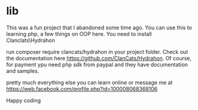 # lib
 
This was a fun project that I abandoned some time ago. You can use this to learning php, a few things on OOP here. You need to install Clanclats\Hydrahon 

run composer require clancats/hydrahon in your project folder. Check out the documentation here https://github.com/ClanCats/Hydrahon. Of course, for payment ypu need php sdk from paypal and they have documentation and samples.

pretty much everything else you can learn online or message me at https://web.facebook.com/profile.php?id=100008068368106

Happy coding
